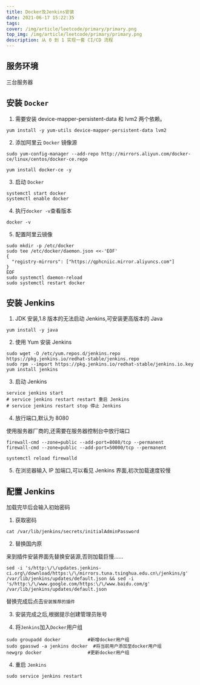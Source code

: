```yaml
---
title: Docker及Jenkins安装
date: 2021-06-17 15:22:35
tags:
cover: /img/article/leetcode/primary/primary.png
top_img: /img/article/leetcode/primary/primary.png
description: 从 0 到 1 实现一套 CI/CD 流程
---
```


## 服务环境

三台服务器

## 安装 `Docker`

1. 需要安装 device-mapper-persistent-data 和 lvm2 两个依赖。

```shell
yum install -y yum-utils device-mapper-persistent-data lvm2
```

2. 添加阿里云 `Docker` 镜像源

```shell
sudo yum-config-manager --add-repo http://mirrors.aliyun.com/docker-ce/linux/centos/docker-ce.repo

yum install docker-ce -y
```

3. 启动 `Docker`

```shell
systemctl start docker
systemctl enable docker
```

4. 执行`docker -v`查看版本

```shell
docker -v
```

5. 配置阿里云镜像

```shell
sudo mkdir -p /etc/docker
sudo tee /etc/docker/daemon.json <<-'EOF'
{
  "registry-mirrors": ["https://qphcniic.mirror.aliyuncs.com"]
}
EOF
sudo systemctl daemon-reload
sudo systemctl restart docker
```

## 安装 Jenkins

1. JDK 安装,1.8 版本的无法启动 Jenkins,可安装更高版本的 Java

```shell
yum install -y java
```

2. 使用 Yum 安装 Jenkins

```shell
sudo wget -O /etc/yum.repos.d/jenkins.repo https://pkg.jenkins.io/redhat-stable/jenkins.repo
sudo rpm --import https://pkg.jenkins.io/redhat-stable/jenkins.io.key
yum install jenkins
```

3. 启动 Jenkins

```shell
service jenkins start
# service jenkins restart restart 重启 Jenkins
# service jenkins restart stop 停止 Jenkins
```

4. 放行端口,默认为 8080

使用服务器厂商的,还需要在服务器控制台中放行端口

```shell
firewall-cmd --zone=public --add-port=8080/tcp --permanent
firewall-cmd --zone=public --add-port=50000/tcp --permanent

systemctl reload firewalld
```

5. 在浏览器输入 IP 加端口,可以看见 Jenkins 界面,初次加载速度较慢

## 配置 Jenkins

加载完毕后会输入初始密码

1. 获取密码

```shell
cat /var/lib/jenkins/secrets/initialAdminPassword
```

2. 替换国内原

来到插件安装界面先替换安装源,否则加载巨慢......

```shell
sed -i 's/http:\/\/updates.jenkins-ci.org\/download/https:\/\/mirrors.tuna.tsinghua.edu.cn\/jenkins/g' /var/lib/jenkins/updates/default.json && sed -i 's/http:\/\/www.google.com/https:\/\/www.baidu.com/g' /var/lib/jenkins/updates/default.json
```

替换完成后点击`安装推荐的插件`

3. 安装完成之后,根据提示创建管理员账号

4. 将`Jenkins`加入`Docker`用户组

```shell
sudo groupadd docker          #新增docker用户组
sudo gpasswd -a jenkins docker  #将当前用户添加至docker用户组
newgrp docker                 #更新docker用户组
```

4. 重启 `Jenkins`

```shell
sudo service jenkins restart
```
